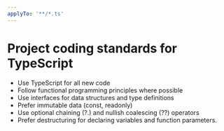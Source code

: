 ```yaml
---
applyTo: '**/*.ts'
---
```


# Project coding standards for TypeScript

- Use TypeScript for all new code
- Follow functional programming principles where possible
- Use interfaces for data structures and type definitions
- Prefer immutable data (const, readonly)
- Use optional chaining (?.) and nullish coalescing (??) operators
- Prefer destructuring for declaring variables and function parameters.

